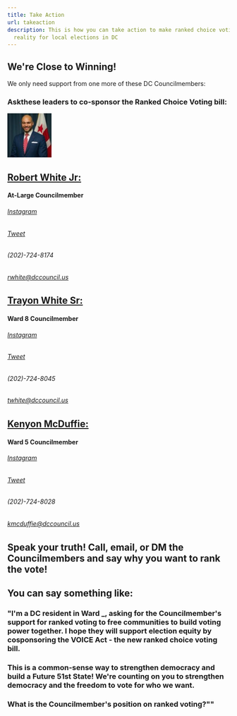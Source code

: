 ```yaml
---
title: Take Action
url: takeaction
description: This is how you can take action to make ranked choice voting a
  reality for local elections in DC
---
```

## We're Close to Winning!

We only need support from one more of these DC Councilmembers:

### Ask​ these leaders to co-sponsor the Ranked Choice Voting bill:
  
<img src="https://raw.githubusercontent.com/RanktheVote-DC/rtvdc_website/master/src/static/img/cm-robert-white-picture.jpg?token=AS5JC24YZZHAVZYUNL4ERBLANXU7M" alt="Robert White Photo" width="100" height="100"/>

## [Robert White Jr: ](https://dccouncil.us/council/councilmember-robert-c-white-jr/)
#### At-Large Councilmember
###### [Instagram](https://www.instagram.com/robertwhite_dc)
###### [Tweet](https://twitter.com/RobertWhite_DC)
###### (202)-724-8174
###### [rwhite@dccouncil.us](mailto:rwhite@dccouncil.us)


## [Trayon White Sr: ](https://dccouncil.us/council/councilmember-trayon-white-sr/)
#### Ward 8 Councilmember
###### [Instagram](https://www.instagram.com/trayonwhite)
###### [Tweet](https://twitter.com/trayonwhite)
###### (202)-724-8045
###### [twhite@dccouncil.us](mailto:twhite@dccouncil.us)


## [Kenyon McDuffie: ](https://dccouncil.us/council/kenyan-mcduffie/)
#### Ward 5 Councilmember
###### [Instagram](https://www.instagram.com/cm_mcduffie/)
###### [Tweet](https://twitter.com/CM_McDuffie)
###### (202)-724-8028
###### [kmcduffie@dccouncil.us](mailto:kmcduffie@dccouncil.us)


## Speak your truth! Call, email, or DM the Councilmembers and say why you want to rank the vote!
## You can say something like:

### "I'm a DC resident in Ward _, asking for the Councilmember's support for ranked voting to free communities to build voting power together. I hope they will support election equity by cosponsoring the VOICE Act - the new ranked choice voting bill.

### This is a common-sense way to strengthen democracy and build a Future 51st State! We're counting on you to strengthen democracy and the freedom to vote for who we want.

### What is the Councilmember's position on ranked voting?""
